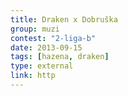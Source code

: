 ```yaml
---
title: Draken x Dobruška
group: muzi
contest: "2-liga-b"
date: 2013-09-15
tags: [hazena, draken]
type: external
link: http
---
```

